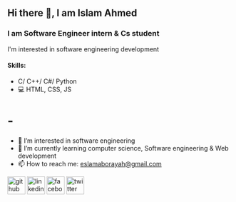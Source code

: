 ## Hi there 👋, I am Islam Ahmed
### I am Software Engineer intern & Cs student 
I'm interested in software engineering development 

#### Skills:
* C/ C++/ C#/ Python
* 💻 HTML, CSS, JS
# -
- 👀 I’m interested in software engineering
- 🌱 I’m currently learning computer science, Software engineering & Web development  
- 📫 How to reach me: eslamaborayah@gmail.com 


[<img src='https://cdn.jsdelivr.net/npm/simple-icons@3.0.1/icons/github.svg' alt='github' height='40'>](https://github.com/islam-ahmed33)  [<img src='https://cdn.jsdelivr.net/npm/simple-icons@3.0.1/icons/linkedin.svg' alt='linkedin' height='40'>](https://www.linkedin.com/in/eslam-ahmed33/)  [<img src='https://cdn.jsdelivr.net/npm/simple-icons@3.0.1/icons/facebook.svg' alt='facebook' height='40'>](https://www.facebook.com/eslam.aborayah)  [<img src='https://cdn.jsdelivr.net/npm/simple-icons@3.0.1/icons/twitter.svg' alt='twitter' height='40'>](https://twitter.com/Is_Ahmed33)  


<!--
**islam-ahmed33/islam-ahmed33** is a ✨ _special_ ✨ repository because its `README.md` (this file) appears on your GitHub profile.

Here are some ideas to get you started:

- 🔭 I’m currently working on ...
- 🌱 I’m currently learning ...
- 👯 I’m looking to collaborate on ...
- 🤔 I’m looking for help with ...
- 💬 Ask me about ...
- 📫 How to reach me: ...
- 😄 Pronouns: ...
- ⚡ Fun fact: ...
-->
